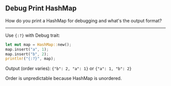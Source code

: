 ## Debug Print HashMap

How do you print a HashMap for debugging and what's the output format?

---

Use `{:?}` with Debug trait:
```rust
let mut map = HashMap::new();
map.insert("a", 1);
map.insert("b", 2);
println!("{:?}", map);
```

Output (order varies): `{"b": 2, "a": 1}` or `{"a": 1, "b": 2}`

Order is unpredictable because HashMap is unordered.

